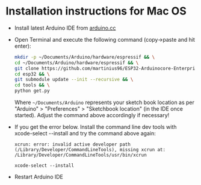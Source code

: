 Installation instructions for Mac OS
=====================================

- Install latest Arduino IDE from [arduino.cc](https://www.arduino.cc/en/Main/Software)
- Open Terminal and execute the following command (copy->paste and hit enter):

  ```bash
  mkdir -p ~/Documents/Arduino/hardware/espressif && \
  cd ~/Documents/Arduino/hardware/espressif && \
  git clone https://github.com/martinius96/ESP32-Arduinocore-Enterprise-compatible.git esp32 && \
  cd esp32 && \
  git submodule update --init --recursive && \
  cd tools && \
  python get.py
  ```
  Where `~/Documents/Arduino` represents your sketch book location as per "Arduino" > "Preferences" > "Sketchbook location" (in the IDE once started). Adjust the command above accordingly if necessary!
  
- If you get the error below. Install the command line dev tools with xcode-select --install and try the command above again:
  
  ```xcrun: error: invalid active developer path (/Library/Developer/CommandLineTools), missing xcrun at: /Library/Developer/CommandLineTools/usr/bin/xcrun```
  
  ```xcode-select --install```

- Restart Arduino IDE


